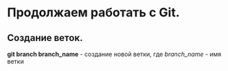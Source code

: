 # Продолжаем работать с Git.

## Создание веток.

**git branch branch_name** - создание новой ветки, где *branch_name* - имя ветки 